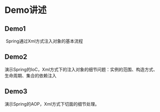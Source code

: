 # Demo讲述

## Demo1

​	Spring通过Xml方式注入对象的基本流程



## Demo2

​	演示Spring的IoC，Xml方式下的注入对象的细节问题：实例的范围、构造方式、生命周期、集合的依赖注入



## Demo3

演示Spring的AOP，Xml方式下切面的细节处理。

